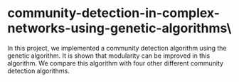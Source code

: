 # community-detection-in-complex-networks-using-genetic-algorithms\
In this project, we implemented a community detection algorithm using the genetic algorithm. It is shown that modularity can be improved in this algorithm. We compare this algorithm with four other different community detection algorithms.
